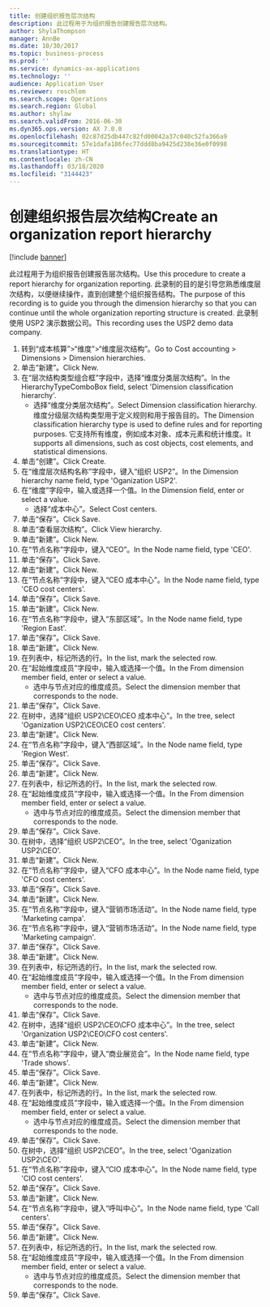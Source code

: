 ```yaml
---
title: 创建组织报告层次结构
description: 此过程用于为组织报告创建报告层次结构。
author: ShylaThompson
manager: AnnBe
ms.date: 10/30/2017
ms.topic: business-process
ms.prod: ''
ms.service: dynamics-ax-applications
ms.technology: ''
audience: Application User
ms.reviewer: roschlom
ms.search.scope: Operations
ms.search.region: Global
ms.author: shylaw
ms.search.validFrom: 2016-06-30
ms.dyn365.ops.version: AX 7.0.0
ms.openlocfilehash: 02c87d25db447c82fd00042a37c040c52fa366a9
ms.sourcegitcommit: 57e1dafa186fec77ddd8ba9425d238e36e0f0998
ms.translationtype: HT
ms.contentlocale: zh-CN
ms.lasthandoff: 03/18/2020
ms.locfileid: "3144423"
---
```

# <a name="create-an-organization-report-hierarchy"></a><span data-ttu-id="9e055-103">创建组织报告层次结构</span><span class="sxs-lookup"><span data-stu-id="9e055-103">Create an organization report hierarchy</span></span>

[!include [banner](../../includes/banner.md)]

<span data-ttu-id="9e055-104">此过程用于为组织报告创建报告层次结构。</span><span class="sxs-lookup"><span data-stu-id="9e055-104">Use this procedure to create a report hierarchy for organization reporting.</span></span> <span data-ttu-id="9e055-105">此录制的目的是引导您熟悉维度层次结构，以便继续操作，直到创建整个组织报告结构。</span><span class="sxs-lookup"><span data-stu-id="9e055-105">The purpose of this recording is to guide you through the dimension hierarchy so that you can continue until the whole organization reporting structure is created.</span></span> <span data-ttu-id="9e055-106">此录制使用 USP2 演示数据公司。</span><span class="sxs-lookup"><span data-stu-id="9e055-106">This recording uses the USP2 demo data company.</span></span>

1. <span data-ttu-id="9e055-107">转到“成本核算”>“维度”>“维度层次结构”。</span><span class="sxs-lookup"><span data-stu-id="9e055-107">Go to Cost accounting > Dimensions > Dimension hierarchies.</span></span>
2. <span data-ttu-id="9e055-108">单击“新建”。</span><span class="sxs-lookup"><span data-stu-id="9e055-108">Click New.</span></span>
3. <span data-ttu-id="9e055-109">在“层次结构类型组合框”字段中，选择“维度分类层次结构”。</span><span class="sxs-lookup"><span data-stu-id="9e055-109">In the HierarchyTypeComboBox field, select 'Dimension classification hierarchy'.</span></span>
    * <span data-ttu-id="9e055-110">选择“维度分类层次结构”。</span><span class="sxs-lookup"><span data-stu-id="9e055-110">Select Dimension classification hierarchy.</span></span> <span data-ttu-id="9e055-111">维度分级层次结构类型用于定义规则和用于报告目的。</span><span class="sxs-lookup"><span data-stu-id="9e055-111">The Dimension classification hierarchy type is used to define rules and for reporting purposes.</span></span> <span data-ttu-id="9e055-112">它支持所有维度，例如成本对象、成本元素和统计维度。</span><span class="sxs-lookup"><span data-stu-id="9e055-112">It supports all dimensions, such as cost objects, cost elements, and statistical dimensions.</span></span>  
4. <span data-ttu-id="9e055-113">单击“创建”。</span><span class="sxs-lookup"><span data-stu-id="9e055-113">Click Create.</span></span>
5. <span data-ttu-id="9e055-114">在“维度层次结构名称”字段中，键入“组织 USP2”。</span><span class="sxs-lookup"><span data-stu-id="9e055-114">In the Dimension hierarchy name field, type 'Oganization USP2'.</span></span>
6. <span data-ttu-id="9e055-115">在“维度”字段中，输入或选择一个值。</span><span class="sxs-lookup"><span data-stu-id="9e055-115">In the Dimension field, enter or select a value.</span></span>
    * <span data-ttu-id="9e055-116">选择“成本中心”。</span><span class="sxs-lookup"><span data-stu-id="9e055-116">Select Cost centers.</span></span>  
7. <span data-ttu-id="9e055-117">单击“保存”。</span><span class="sxs-lookup"><span data-stu-id="9e055-117">Click Save.</span></span>
8. <span data-ttu-id="9e055-118">单击“查看层次结构”。</span><span class="sxs-lookup"><span data-stu-id="9e055-118">Click View hierarchy.</span></span>
9. <span data-ttu-id="9e055-119">单击“新建”。</span><span class="sxs-lookup"><span data-stu-id="9e055-119">Click New.</span></span>
10. <span data-ttu-id="9e055-120">在“节点名称”字段中，键入“CEO”。</span><span class="sxs-lookup"><span data-stu-id="9e055-120">In the Node name field, type 'CEO'.</span></span>
11. <span data-ttu-id="9e055-121">单击“保存”。</span><span class="sxs-lookup"><span data-stu-id="9e055-121">Click Save.</span></span>
12. <span data-ttu-id="9e055-122">单击“新建”。</span><span class="sxs-lookup"><span data-stu-id="9e055-122">Click New.</span></span>
13. <span data-ttu-id="9e055-123">在“节点名称”字段中，键入“CEO 成本中心”。</span><span class="sxs-lookup"><span data-stu-id="9e055-123">In the Node name field, type 'CEO cost centers'.</span></span>
14. <span data-ttu-id="9e055-124">单击“保存”。</span><span class="sxs-lookup"><span data-stu-id="9e055-124">Click Save.</span></span>
15. <span data-ttu-id="9e055-125">单击“新建”。</span><span class="sxs-lookup"><span data-stu-id="9e055-125">Click New.</span></span>
16. <span data-ttu-id="9e055-126">在“节点名称”字段中，键入“东部区域”。</span><span class="sxs-lookup"><span data-stu-id="9e055-126">In the Node name field, type 'Region East'.</span></span>
17. <span data-ttu-id="9e055-127">单击“保存”。</span><span class="sxs-lookup"><span data-stu-id="9e055-127">Click Save.</span></span>
18. <span data-ttu-id="9e055-128">单击“新建”。</span><span class="sxs-lookup"><span data-stu-id="9e055-128">Click New.</span></span>
19. <span data-ttu-id="9e055-129">在列表中，标记所选的行。</span><span class="sxs-lookup"><span data-stu-id="9e055-129">In the list, mark the selected row.</span></span>
20. <span data-ttu-id="9e055-130">在“起始维度成员”字段中，输入或选择一个值。</span><span class="sxs-lookup"><span data-stu-id="9e055-130">In the From dimension member field, enter or select a value.</span></span>
    * <span data-ttu-id="9e055-131">选中与节点对应的维度成员。</span><span class="sxs-lookup"><span data-stu-id="9e055-131">Select the dimension member that corresponds to the node.</span></span>  
21. <span data-ttu-id="9e055-132">单击“保存”。</span><span class="sxs-lookup"><span data-stu-id="9e055-132">Click Save.</span></span>
22. <span data-ttu-id="9e055-133">在树中，选择“组织 USP2\CEO\CEO 成本中心”。</span><span class="sxs-lookup"><span data-stu-id="9e055-133">In the tree, select 'Oganization USP2\CEO\CEO cost centers'.</span></span>
23. <span data-ttu-id="9e055-134">单击“新建”。</span><span class="sxs-lookup"><span data-stu-id="9e055-134">Click New.</span></span>
24. <span data-ttu-id="9e055-135">在“节点名称”字段中，键入“西部区域”。</span><span class="sxs-lookup"><span data-stu-id="9e055-135">In the Node name field, type 'Region West'.</span></span>
25. <span data-ttu-id="9e055-136">单击“保存”。</span><span class="sxs-lookup"><span data-stu-id="9e055-136">Click Save.</span></span>
26. <span data-ttu-id="9e055-137">单击“新建”。</span><span class="sxs-lookup"><span data-stu-id="9e055-137">Click New.</span></span>
27. <span data-ttu-id="9e055-138">在列表中，标记所选的行。</span><span class="sxs-lookup"><span data-stu-id="9e055-138">In the list, mark the selected row.</span></span>
28. <span data-ttu-id="9e055-139">在“起始维度成员”字段中，输入或选择一个值。</span><span class="sxs-lookup"><span data-stu-id="9e055-139">In the From dimension member field, enter or select a value.</span></span>
    * <span data-ttu-id="9e055-140">选中与节点对应的维度成员。</span><span class="sxs-lookup"><span data-stu-id="9e055-140">Select the dimension member that corresponds to the node.</span></span>  
29. <span data-ttu-id="9e055-141">单击“保存”。</span><span class="sxs-lookup"><span data-stu-id="9e055-141">Click Save.</span></span>
30. <span data-ttu-id="9e055-142">在树中，选择“组织 USP2\CEO”。</span><span class="sxs-lookup"><span data-stu-id="9e055-142">In the tree, select 'Oganization USP2\CEO'.</span></span>
31. <span data-ttu-id="9e055-143">单击“新建”。</span><span class="sxs-lookup"><span data-stu-id="9e055-143">Click New.</span></span>
32. <span data-ttu-id="9e055-144">在“节点名称”字段中，键入“CFO 成本中心”。</span><span class="sxs-lookup"><span data-stu-id="9e055-144">In the Node name field, type 'CFO cost centers'.</span></span>
33. <span data-ttu-id="9e055-145">单击“保存”。</span><span class="sxs-lookup"><span data-stu-id="9e055-145">Click Save.</span></span>
34. <span data-ttu-id="9e055-146">单击“新建”。</span><span class="sxs-lookup"><span data-stu-id="9e055-146">Click New.</span></span>
35. <span data-ttu-id="9e055-147">在“节点名称”字段中，键入“营销市场活动”。</span><span class="sxs-lookup"><span data-stu-id="9e055-147">In the Node name field, type 'Marketing campa'.</span></span>
36. <span data-ttu-id="9e055-148">在“节点名称”字段中，键入“营销市场活动”。</span><span class="sxs-lookup"><span data-stu-id="9e055-148">In the Node name field, type 'Marketing campaign'.</span></span>
37. <span data-ttu-id="9e055-149">单击“保存”。</span><span class="sxs-lookup"><span data-stu-id="9e055-149">Click Save.</span></span>
38. <span data-ttu-id="9e055-150">单击“新建”。</span><span class="sxs-lookup"><span data-stu-id="9e055-150">Click New.</span></span>
39. <span data-ttu-id="9e055-151">在列表中，标记所选的行。</span><span class="sxs-lookup"><span data-stu-id="9e055-151">In the list, mark the selected row.</span></span>
40. <span data-ttu-id="9e055-152">在“起始维度成员”字段中，输入或选择一个值。</span><span class="sxs-lookup"><span data-stu-id="9e055-152">In the From dimension member field, enter or select a value.</span></span>
    * <span data-ttu-id="9e055-153">选中与节点对应的维度成员。</span><span class="sxs-lookup"><span data-stu-id="9e055-153">Select the dimension member that corresponds to the node.</span></span>  
41. <span data-ttu-id="9e055-154">单击“保存”。</span><span class="sxs-lookup"><span data-stu-id="9e055-154">Click Save.</span></span>
42. <span data-ttu-id="9e055-155">在树中，选择“组织 USP2\CEO\CFO 成本中心”。</span><span class="sxs-lookup"><span data-stu-id="9e055-155">In the tree, select 'Organization USP2\CEO\CFO cost centers'.</span></span>
43. <span data-ttu-id="9e055-156">单击“新建”。</span><span class="sxs-lookup"><span data-stu-id="9e055-156">Click New.</span></span>
44. <span data-ttu-id="9e055-157">在“节点名称”字段中，键入“商业展览会”。</span><span class="sxs-lookup"><span data-stu-id="9e055-157">In the Node name field, type 'Trade shows'.</span></span>
45. <span data-ttu-id="9e055-158">单击“保存”。</span><span class="sxs-lookup"><span data-stu-id="9e055-158">Click Save.</span></span>
46. <span data-ttu-id="9e055-159">单击“新建”。</span><span class="sxs-lookup"><span data-stu-id="9e055-159">Click New.</span></span>
47. <span data-ttu-id="9e055-160">在列表中，标记所选的行。</span><span class="sxs-lookup"><span data-stu-id="9e055-160">In the list, mark the selected row.</span></span>
48. <span data-ttu-id="9e055-161">在“起始维度成员”字段中，输入或选择一个值。</span><span class="sxs-lookup"><span data-stu-id="9e055-161">In the From dimension member field, enter or select a value.</span></span>
    * <span data-ttu-id="9e055-162">选中与节点对应的维度成员。</span><span class="sxs-lookup"><span data-stu-id="9e055-162">Select the dimension member that corresponds to the node.</span></span>  
49. <span data-ttu-id="9e055-163">单击“保存”。</span><span class="sxs-lookup"><span data-stu-id="9e055-163">Click Save.</span></span>
50. <span data-ttu-id="9e055-164">在树中，选择“组织 USP2\CEO”。</span><span class="sxs-lookup"><span data-stu-id="9e055-164">In the tree, select 'Oganization USP2\CEO'.</span></span>
51. <span data-ttu-id="9e055-165">在“节点名称”字段中，键入“CIO 成本中心”。</span><span class="sxs-lookup"><span data-stu-id="9e055-165">In the Node name field, type 'CIO cost centers'.</span></span>
52. <span data-ttu-id="9e055-166">单击“保存”。</span><span class="sxs-lookup"><span data-stu-id="9e055-166">Click Save.</span></span>
53. <span data-ttu-id="9e055-167">单击“新建”。</span><span class="sxs-lookup"><span data-stu-id="9e055-167">Click New.</span></span>
54. <span data-ttu-id="9e055-168">在“节点名称”字段中，键入“呼叫中心”。</span><span class="sxs-lookup"><span data-stu-id="9e055-168">In the Node name field, type 'Call centers'.</span></span>
55. <span data-ttu-id="9e055-169">单击“保存”。</span><span class="sxs-lookup"><span data-stu-id="9e055-169">Click Save.</span></span>
56. <span data-ttu-id="9e055-170">单击“新建”。</span><span class="sxs-lookup"><span data-stu-id="9e055-170">Click New.</span></span>
57. <span data-ttu-id="9e055-171">在列表中，标记所选的行。</span><span class="sxs-lookup"><span data-stu-id="9e055-171">In the list, mark the selected row.</span></span>
58. <span data-ttu-id="9e055-172">在“起始维度成员”字段中，输入或选择一个值。</span><span class="sxs-lookup"><span data-stu-id="9e055-172">In the From dimension member field, enter or select a value.</span></span>
    * <span data-ttu-id="9e055-173">选中与节点对应的维度成员。</span><span class="sxs-lookup"><span data-stu-id="9e055-173">Select the dimension member that corresponds to the node.</span></span>  
59. <span data-ttu-id="9e055-174">单击“保存”。</span><span class="sxs-lookup"><span data-stu-id="9e055-174">Click Save.</span></span>

